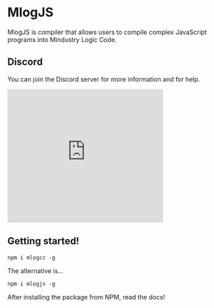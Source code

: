 # MlogJS

MlogJS is compiler that allows users to compile complex JavaScript programs into Mindustry Logic Code.

## Discord

You can join the Discord server for more information and for help.

<iframe src="https://discord.com/widget?id=841105039211888710&theme=dark" width="350" height="300" allowtransparency="true" frameborder="0" sandbox="allow-popups allow-popups-to-escape-sandbox allow-same-origin allow-scripts"></iframe>

## Getting started!

```
npm i mlogcc -g
```
The alternative is...
```
npm i mlogjs -g
```

After installing the package from NPM, read the docs!